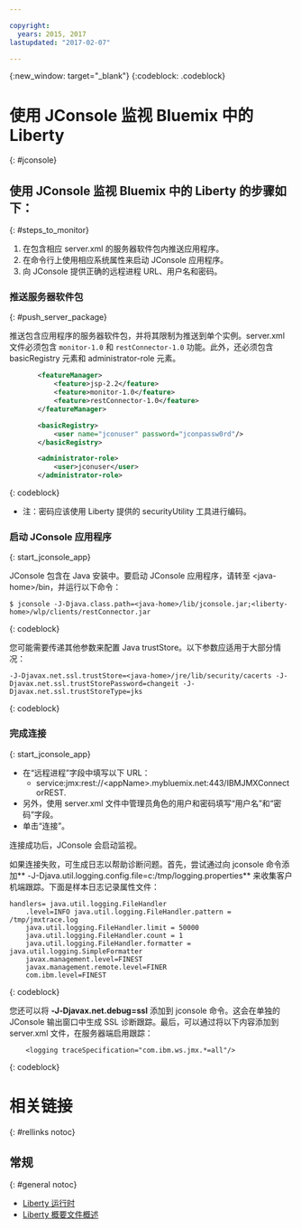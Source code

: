 ```yaml
---

copyright:
  years: 2015, 2017
lastupdated: "2017-02-07"

---
```


{:new_window: target="_blank"}
{:codeblock: .codeblock}

# 使用 JConsole 监视 Bluemix 中的 Liberty
{: #jconsole}

## 使用 JConsole 监视 Bluemix 中的 Liberty 的步骤如下：
{: #steps_to_monitor}

1. 在包含相应 server.xml 的服务器软件包内推送应用程序。
2. 在命令行上使用相应系统属性来启动 JConsole 应用程序。
3. 向 JConsole 提供正确的远程进程 URL、用户名和密码。

### 推送服务器软件包
{: #push_server_package}

推送包含应用程序的服务器软件包，并将其限制为推送到单个实例。server.xml 文件必须包含 `monitor-1.0` 和 `restConnector-1.0` 功能。此外，还必须包含 basicRegistry 元素和 administrator-role 元素。
```xml
       <featureManager>
           <feature>jsp-2.2</feature>
           <feature>monitor-1.0</feature>
           <feature>restConnector-1.0</feature>
       </featureManager>

       <basicRegistry>
           <user name="jconuser" password="jconpassw0rd"/>
       </basicRegistry>

       <administrator-role>
           <user>jconuser</user>
       </administrator-role>
```
{: codeblock}

   * 注：密码应该使用 Liberty 提供的 securityUtility 工具进行编码。

### 启动 JConsole 应用程序
{: start_jconsole_app}

JConsole 包含在 Java 安装中。要启动 JConsole 应用程序，请转至 &lt;java-home&gt;/bin，并运行以下命令：
```
$ jconsole -J-Djava.class.path=<java-home>/lib/jconsole.jar;<liberty-home>/wlp/clients/restConnector.jar
```
{: codeblock}

您可能需要传递其他参数来配置 Java trustStore。以下参数应适用于大部分情况：

```
-J-Djavax.net.ssl.trustStore=<java-home>/jre/lib/security/cacerts -J-Djavax.net.ssl.trustStorePassword=changeit -J-Djavax.net.ssl.trustStoreType=jks
```
{: codeblock}

### 完成连接
{: start_jconsole_app}
  * 在“远程进程”字段中填写以下 URL：
    * service:jmx:rest://&lt;appName&gt;.mybluemix.net:443/IBMJMXConnectorREST.
  *  另外，使用 server.xml 文件中管理员角色的用户和密码填写“用户名”和“密码”字段。
  * 单击“连接”。

连接成功后，JConsole 会启动监视。

如果连接失败，可生成日志以帮助诊断问题。首先，尝试通过向 jconsole 命令添加** -J-Djava.util.logging.config.file=c:/tmp/logging.properties** 来收集客户机端跟踪。下面是样本日志记录属性文件：
```
handlers= java.util.logging.FileHandler
    .level=INFO java.util.logging.FileHandler.pattern = /tmp/jmxtrace.log
    java.util.logging.FileHandler.limit = 50000
    java.util.logging.FileHandler.count = 1
    java.util.logging.FileHandler.formatter = java.util.logging.SimpleFormatter
    javax.management.level=FINEST
    javax.management.remote.level=FINER
    com.ibm.level=FINEST
```
{: codeblock}

您还可以将 <b>&dash;J&dash;Djavax.net.debug=ssl</b> 添加到 jconsole 命令。这会在单独的 JConsole 输出窗口中生成 SSL 诊断跟踪。最后，可以通过将以下内容添加到 server.xml 文件，在服务器端启用跟踪：
```
    <logging traceSpecification="com.ibm.ws.jmx.*=all"/>
```
{: codeblock}

# 相关链接
{: #rellinks notoc}
## 常规
{: #general notoc}
* [Liberty 运行时](index.html)
* [Liberty 概要文件概述](http://www-01.ibm.com/support/knowledgecenter/SSAW57_8.5.5/com.ibm.websphere.wlp.nd.doc/ae/cwlp_about.html)

